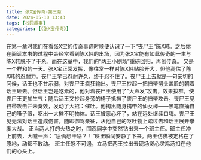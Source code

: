 ```yaml
---
title: 张X宝传奇-第三章
date: 2024-05-10 13:43
tags: [校园趣事]
categories: [《张X宝传奇》]
---
```

在第一章时我们在看张X宝的传奇事迹时顺便认识了一下“丧尸王”陈X韩。之后你在阅读本书的过程中会经常看到陈X韩的出场，因为张X宝能有如此传奇的一生与陈X韩脱不了干系。而在这章中，我们的“两王小剧场”重磅回归，再创传奇。
又是一个祥和的一天。张X宝正常发挥，像往常一样对陈X韩贴脸开大，但他高估了陈X韩的忍耐力。丧尸王早已忍耐许久，终于忍不住了。丧尸王上去就是一句亲切的问候，话王也不甘示弱，对丧尸王疯狂输出。丧尸王抄起一把扫帚劈头盖脸的朝着话王砸去。但话王岂是吃素的，他对着丧尸王使用了“大声发”攻击，效果拔群，使丧尸王更加生气；随后话王又抄起身旁的椅子抵挡了丧尸王的扫帚攻击。丧尸王见扫帚攻击并未奏效，发动了大招：催吐。他掏出随身携带的仙女棒——黑笔直捅自己的嗓子眼，呕出一大摊不明物体。话王被恶心坏了，站在远处继续口嗨。丧尸王见无法对话王造成伤害，随即御驾亲征，从他自己的呕吐物上踏过去和话王展开拳脚大战。
正当两人打的火热之时，围观同学中突然钻出来一个班主任。班主任冲上前去，大喊一声：“恁俩想干啥？！”班里瞬间安静了下来。两王仿佛被定格在了原地，动都不敢动。
班主任怒不可遏，立马把两王拉出去现场煲心灵鸡汤扣在他们的心头上。
